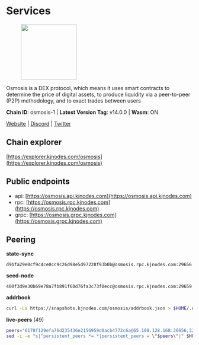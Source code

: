# Services

<figure><img src="https://raw.githubusercontent.com/kj89/testnet_manuals/main/pingpub/logos/osmosis.png" width="150" alt=""><figcaption></figcaption></figure>

Osmosis is a DEX protocol, which means it uses smart contracts  to determine the price of digital assets, to produce liquidity  via a peer-to-peer (P2P) methodology, and to exact trades between users

**Chain ID**: osmosis-1 | **Latest Version Tag**: v14.0.0 | **Wasm**: ON

[Website](https://osmosis.zone) | [Discord](https://discord.gg/osmosis) | [Twitter](https://twitter.com/osmosiszone)




## Chain explorer
[https://explorer.kjnodes.com/osmosis](https://explorer.kjnodes.com/osmosis)

## Public endpoints

* api: [https://osmosis.api.kjnodes.com](https://osmosis.api.kjnodes.com)
* rpc: [https://osmosis.rpc.kjnodes.com](https://osmosis.rpc.kjnodes.com)
* grpc: [https://osmosis.grpc.kjnodes.com](https://osmosis.grpc.kjnodes.com)

## Peering

**state-sync**

```text
d9bfa29e0cf9c4ce0cc9c26d98e5d97228f93b0b@osmosis.rpc.kjnodes.com:29656
```

**seed-node**

```text
400f3d9e30b69e78a7fb891f60d76fa3c73f0ecc@osmosis.rpc.kjnodes.com:29659
```

**addrbook**
```bash
curl -Ls https://snapshots.kjnodes.com/osmosis/addrbook.json > $HOME/.osmosisd/config/addrbook.json
```

**live-peers** (49)
```bash
peers="6178f129efa76d235436e2156959d0acb4772c6a@65.108.128.168:36656,32e9d4a7413dd5393c8be004bee68dea683be839@65.21.227.95:2004,c5358545d951ae666c695903036c1e93578951eb@135.181.176.113:26656,8500a6a0a7f1a6afc66f5d8956214bfd44ebd30c@65.109.53.142:26856,f9bfc7f25f63bd7e392fbe5465126b311465cbce@65.108.78.186:26656,569aac51b04607a18696c63035586816dec85511@157.90.213.235:26656,9b1bfb99d9eb04af32510ed8e3eb83c59448662f@95.214.52.220:26656,b15ff06834de16016d8d905162e1365423d21a66@35.172.193.124:26656,d4e6a9d74abbf4676c8fd2d58d27fc24b59056b9@143.198.22.206:26656,e153cc49052d67280dfdd6d660f3d98622905850@209.133.193.74:26656,d9bfa29e0cf9c4ce0cc9c26d98e5d97228f93b0b@65.109.88.38:29656,9203fbde463bd66bb451da3de390c7d3515c2bf2@65.108.46.248:26656,d0d4b88110767c503baa8a618cfd7e284482f8dc@37.120.245.11:26656,7eea530e720ca2e5ae2b4e6324d4f2a6303fc753@157.90.93.137:26656,42745690b41f6a7515c4a87d88efda2e82b55b76@78.46.94.183:26656,406f64a8d601e34d7311fd61ec87b0c7028bd230@138.201.23.39:46656,43785e5ffd8783393ea8094f77efcee5bdbcdce3@78.141.244.18:26656,4e38d3caa1554d7f46a2654fa9997554c13f61f2@95.216.96.61:26656,30e9432879d5b0976b88e52120dc12338e40fc33@65.108.108.176:26656,724cef11bbe866269b3d67f7dd5ea539cc4096bf@198.244.164.186:26656,bfb67b2ae345955d6bc0991450120669c683386e@149.56.25.66:26656,f4b811759e55f665180545ad5e1b42573f660861@135.181.181.251:26656,20913e92e8b9ea2d80ad34edd9b52e97886cf616@54.37.30.181:26656,407267ac44b20a0a4258d0bbca1c9f657bf88d08@74.118.143.19:26656,e0fbdbdce6ec8797412751edd00fbaf114c42fad@34.220.226.204:26656,be930386104083882c7e491d60584e15c101c1da@178.128.156.131:26656,a6283307952423c1751431c220d11ed36b61ed84@143.110.237.113:26656,47e4075978458bfc382630b2a46aabbbbf7977b2@143.198.234.114:26656,74e8ba742d8312c250f3237c8c8f3f951c01f9df@95.216.4.104:26656,fced2c95050c0d4781b76cd2b0a93efae03cb395@65.108.77.93:26656,0419c998d6aac0afdb05808ad9a935670248e209@65.108.204.56:26656,797094953d830f8727f3b5175f2b205df16d5867@45.77.212.231:26656,7c28e9f02c998d84a4f617c3852b7794dc2883fd@88.99.253.55:26656,2736d870197d443e463b4ff4b7b52f1cec920030@45.63.39.14:26656,4d659b7b244a68913bfbdc6c9e7aa1a64391238e@74.118.139.59:26656,2000928f1b09973431b53292ef80c1cd836fd967@168.119.213.117:26656,31d2c86f7957e2db91297e54c3b0456ea06c2250@173.67.177.115:26656,fc590afe489a1b9ca8ff3f2fb396dbc20b1997a4@204.16.244.254:26656,1c02ae0be21e3b08d9beadf91c26aec4193d2659@135.181.22.238:26656,33cf290cc0cfec8c59e6af86f1a5579303d21087@138.68.14.64:26656,42f42a4b3527b927d5002d45abd37f66ecdd4861@51.178.74.75:16656,2f4c0337b2522034a614a5cb2c61a891fe753c03@5.9.81.187:29656,259ab883ee76f92e82f8f14d463aaaa09d857fb9@144.76.70.108:9010,fc2ad6fb9f20b4a637e244d92c35362bdb5d96af@100.26.145.135:26656,a2024229e2eed1650ba3a3ea9db67fa318dc232e@142.132.199.3:26656,f50a2ebf44d19c4816b5455f48b9cc671906ff1c@23.88.0.170:15609,1876eb08c7e93c965a895177f82c8725f89c0f65@54.214.183.228:26656,27e14df66c9e4cd6b176b0dca6adfa9b6750f911@5.161.72.103:26656,e81c3c20833cfb5d652a9c842c9f1c8b1835479d@108.61.190.21:26656"
sed -i -e "s|^persistent_peers *=.*|persistent_peers = \"$peers\"|" $HOME/.osmosisd/config/config.toml
```
